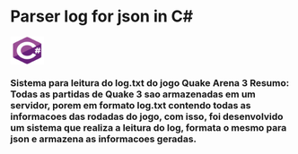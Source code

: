 <h1> Parser log for json in C#</h1> <img align="center" alt="Elifio-Csharp" height="50" width="60" src="https://raw.githubusercontent.com/devicons/devicon/master/icons/csharp/csharp-original.svg">
<h3> Sistema para leitura do log.txt do jogo Quake Arena 3
 Resumo: Todas as partidas de Quake 3 sao armazenadas em um servidor, porem em formato log.txt contendo todas as informacoes das rodadas do jogo,
 com isso, foi desenvolvido um sistema que realiza a leitura do log, formata o mesmo para json e armazena as informacoes geradas. </h3>
